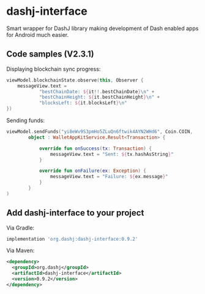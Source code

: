 # dashj-interface
Smart wrapper for DashJ library making development of Dash enabled apps for Android much easier.

## Code samples (V2.3.1)

Displaying blockchain sync progress: 
```kotlin
viewModel.blockchainState.observe(this, Observer {
    messageView.text =
            "bestChainDate: ${it!!.bestChainDate}\n" +
            "bestChainHeight: ${it.bestChainHeight}\n" +
            "blocksLeft: ${it.blocksLeft}\n"
})
```

Sending funds: 
```kotlin
viewModel.sendFunds("yi8eWv9S3pmHo5ZLuQn6ftwik4AYN2WHd6", Coin.COIN,
        object : WalletAppKitService.Result<Transaction> {

            override fun onSuccess(tx: Transaction) {
                messageView.text = "Sent: ${tx.hashAsString}"
            }

            override fun onFailure(ex: Exception) {
                messageView.text = "Failure: ${ex.message}"
            }
        }
)
```

Add dashj-interface to your project
----------------------------

Via Gradle:
```gradle
implementation 'org.dashj:dashj-interface:0.9.2'
```

Via Maven:
```xml
<dependency>
  <groupId>org.dashj</groupId>
  <artifactId>dashj-interface</artifactId>
  <version>0.9.2</version>
</dependency>
```
